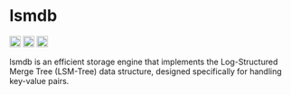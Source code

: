 # lsmdb

[<img alt="github" src="https://img.shields.io/badge/github-roynrishingha/lsmdb-8da0cb?style=for-the-badge&labelColor=555555&logo=github" height="20">](https://github.com/roynrishingha/lsmdb)
[<img alt="crates.io" src="https://img.shields.io/crates/v/lsmdb.svg?style=for-the-badge&color=fc8d62&logo=rust" height="20">](https://crates.io/crates/lsmdb)
[<img alt="docs.rs" src="https://img.shields.io/badge/docs.rs-lsmdb-66c2a5?style=for-the-badge&labelColor=555555&logo=docs.rs" height="20">](https://docs.rs/lsmdb)

lsmdb is an efficient storage engine that implements the Log-Structured Merge Tree (LSM-Tree) data structure, designed specifically for handling key-value pairs.
